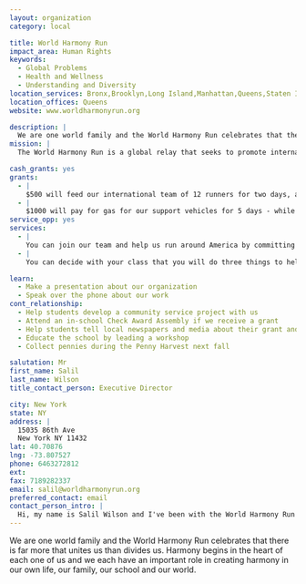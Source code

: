 ```yaml
---
layout: organization
category: local

title: World Harmony Run
impact_area: Human Rights
keywords: 
  - Global Problems
  - Health and Wellness
  - Understanding and Diversity
location_services: Bronx,Brooklyn,Long Island,Manhattan,Queens,Staten Island,Greater New York
location_offices: Queens
website: www.worldharmonyrun.org

description: |
  We are one world family and the World Harmony Run celebrates that there is far more that unites us than divides us. Harmony begins in the heart of each one of us and we each have an important role in creating harmony in our own life, our family, our school and our world.
mission: |
  The World Harmony Run is a global relay that seeks to promote international friendship and understanding. As a symbol of harmony, runners carry a flaming torch, passing it from hand to hand travelling through over 100 nations around the globe. The World Harmony Run does not seek to raise money or highlight any political cause, but simply strives to create goodwill among peoples of all nations. 

cash_grants: yes
grants: 
  - |
    $500 will feed our international team of 12 runners for two days, allow them to visit 8 schools and run 200 miles. Thank you!!
  - |
    $1000 will pay for gas for our support vehicles for 5 days - while we run about 500 miles as a team. Thank you!!
service_opp: yes
services: 
  - |
    You can join our team and help us run around America by committing to run a certain amount each week with your friends at school.
  - |
    You can decide with your class that you will do three things to help make your school a more peaceful and harmonious place - and then do those three things.

learn: 
  - Make a presentation about our organization
  - Speak over the phone about our work
cont_relationship: 
  - Help students develop a community service project with us
  - Attend an in-school Check Award Assembly if we receive a grant
  - Help students tell local newspapers and media about their grant and/or project with us
  - Educate the school by leading a workshop
  - Collect pennies during the Penny Harvest next fall

salutation: Mr
first_name: Salil
last_name: Wilson
title_contact_person: Executive Director

city: New York
state: NY
address: |
  15035 86th Ave  
  New York NY 11432
lat: 40.70876
lng: -73.807527
phone: 6463272812
ext: 
fax: 7189282337
email: salil@worldharmonyrun.org
preferred_contact: email
contact_person_intro: |
  Hi, my name is Salil Wilson and I've been with the World Harmony Run since 1987. I first participated in the World Harmony Run in Australia, where I'm from, and totally loved it. I was on the team for three weeks and we visited lots of schools sharing the message that harmony begins in the heart of each one of us. I love doing this because I love running and meeting great people.
---
```

We are one world family and the World Harmony Run celebrates that there is far more that unites us than divides us. Harmony begins in the heart of each one of us and we each have an important role in creating harmony in our own life, our family, our school and our world.